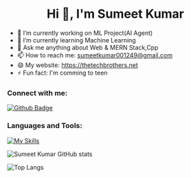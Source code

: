 <h1 align="center">Hi 👋, I'm Sumeet Kumar</h1>

- 🔭 I’m currently working on ML Project(AI Agent)
- 🌱 I’m currently learning Machine Learning 
- 💬 Ask me anything about Web & MERN Stack,Cpp 
- 📫 How to reach me: sumeetkumar001249@gmail.com
- 😄 My website: https://thetechbrothers.net
- ⚡ Fun fact: I'm comming to teen
  
### Connect with me:
<div id="badges">
  <a href="https://github.com/shubh398">
    <img src="https://img.shields.io/badge/Github-white?style=for-the-badge&logo=Github&logoColor=black" alt="Github Badge"/>
  </a>
  

</div>

### Languages and Tools:
[![My Skills](https://skillicons.dev/icons?i=ethereum,react,firebase,github,git,postman,figma,xd&perline=5)](https://skillicons.dev)

![Sumeet Kumar GitHub stats](https://github-readme-stats.vercel.app/api?username=axiftaj&show_icons=true&theme=dark)

![Top Langs](https://github-readme-stats.vercel.app/api/top-langs/?username=axiftaj&theme=dark)


<br>
